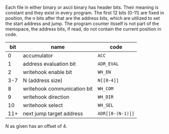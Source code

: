 Each file in either binary or ascii binary has header bits. Their meaning is constant and they exist in every program. The first 12 bits (0-11) are fixed in position, the n bits after that are the address bits, which are utilized to set the start address and jump. The program counter itsself is not part of the memspace, the address bits, if read, do not contain the current position in code.

bit | name | code |
--- | --- | --- |
0|accumulator|`ACC`|
1|address evaluation bit|`ADR_EVAL`|
2|writehook enable bit|`WH_EN`|
3-7|N (address size)|`N[[0-4]]`|
8|writehook communication bit|`WH_COM`|
9|writehook direction|`WH_DIR`|
10|writehook select|`WH_SEL`|
11+|next jump target address|`ADR[[0-(N-1)]]`

N as given has an offset of 4.